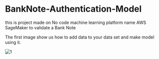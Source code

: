 # BankNote-Authentication-Model
this is project made on No code machine learning platform name AWS SageMaker to validate a Bank Note

The first image show us how to add data to your data set and make model using it.

![1](https://user-images.githubusercontent.com/83278567/200630323-1007a28b-8bc8-475e-9099-e969cc6f8ee8.png)

